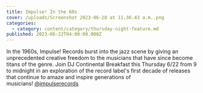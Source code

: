 ```yaml
---
title: Impulse! In the 60s
cover: /uploads/Screenshot 2023-06-28 at 11.36.43 a.m..png
categories:
  - category: content/category/thursday-night-feature.md
published: 2023-06-22T04:00:00.000Z
---
```


In the 1960s, Impulse! Records burst into the jazz scene by giving an unprecedented creative freedom to the musicians that have since become titans of the genre. Join DJ Continental Breakfast this Thursday 6/22 from 9 to midnight in an exploration of the record label's first decade of releases that continue to amaze and inspire generations of musicians! [@impulserecords](https://www.instagram.com/impulserecords/)
